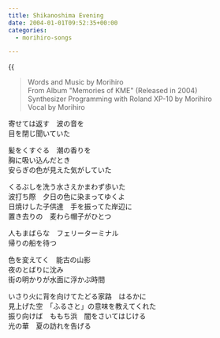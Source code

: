 ```yaml
---
title: Shikanoshima Evening
date: 2004-01-01T09:52:35+00:00
categories:
  - morihiro-songs

---
```

{{<audio shikanoshima-evening>}}

> Words and Music by Morihiro  
> From Album "Memories of KME" (Released in 2004)  
> Synthesizer Programming with Roland XP-10 by Morihiro  
> Vocal by Morihiro

寄せては返す　波の音を  
目を閉じ聞いていた  

髪をくすぐる　潮の香りを  
胸に吸い込んだとき  
安らぎの色が見えた気がしていた

くるぶしを洗う水さえかまわず歩いた  
波打ち際　夕日の色に染まってゆくよ  
日焼けした子供達　手を振ってた岸辺に  
置き去りの　麦わら帽子がひとつ

人もまばらな　フェリーターミナル  
帰りの船を待つ  

色を変えてく　能古の山影  
夜のとばりに沈み  
街の明かりが水面に浮かぶ時間

いさり火に背を向けてたどる家路　はるかに  
見上げた空　「ふるさと」の意味を教えてくれた  
振り向けば　ももち浜　闇をさいてはじける  
光の華　夏の訪れを告げる

